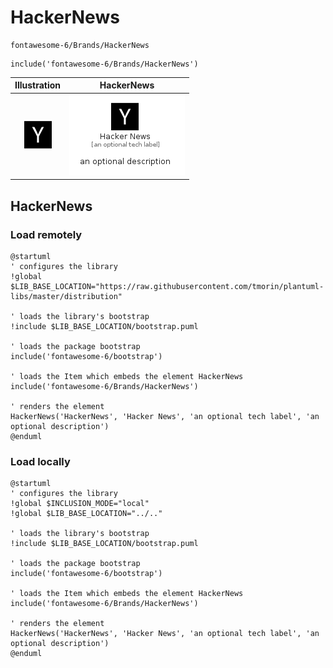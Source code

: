 # HackerNews


```text
fontawesome-6/Brands/HackerNews
```

```text
include('fontawesome-6/Brands/HackerNews')
```



| Illustration | HackerNews |
| :---: | :---: |
| ![illustration for Illustration](../../fontawesome-6/Brands/HackerNews.png) | ![illustration for HackerNews](../../fontawesome-6/Brands/HackerNews.Local.png) |




## HackerNews

### Load remotely
```plantuml
@startuml
' configures the library
!global $LIB_BASE_LOCATION="https://raw.githubusercontent.com/tmorin/plantuml-libs/master/distribution"

' loads the library's bootstrap
!include $LIB_BASE_LOCATION/bootstrap.puml

' loads the package bootstrap
include('fontawesome-6/bootstrap')

' loads the Item which embeds the element HackerNews
include('fontawesome-6/Brands/HackerNews')

' renders the element
HackerNews('HackerNews', 'Hacker News', 'an optional tech label', 'an optional description')
@enduml
```

### Load locally
```plantuml
@startuml
' configures the library
!global $INCLUSION_MODE="local"
!global $LIB_BASE_LOCATION="../.."

' loads the library's bootstrap
!include $LIB_BASE_LOCATION/bootstrap.puml

' loads the package bootstrap
include('fontawesome-6/bootstrap')

' loads the Item which embeds the element HackerNews
include('fontawesome-6/Brands/HackerNews')

' renders the element
HackerNews('HackerNews', 'Hacker News', 'an optional tech label', 'an optional description')
@enduml
```

